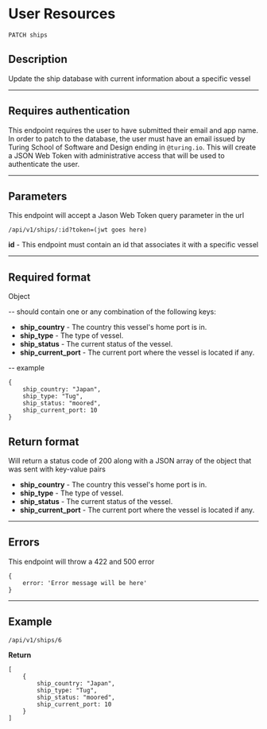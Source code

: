 # User Resources

    PATCH ships

## Description
Update the ship database with current information about a specific vessel

***

## Requires authentication
This endpoint requires the user to have submitted their email and app name.  In order to patch to the database, the user must have an email issued by Turing School of Software and Design ending in `@turing.io`.  This will create a JSON Web Token with administrative access that will be used to authenticate the user.

***

## Parameters
This endpoint will accept a Jason Web Token query parameter in the url

    /api/v1/ships/:id?token=(jwt goes here)
    
**id** - This endpoint must contain an id that associates it with a specific vessel

***

## Required format
Object

  -- should contain one or any combination of the following keys:
  
- **ship_country** - The country this vessel's home port is in.
- **ship_type** - The type of vessel.
- **ship_status** - The current status of the vessel.
- **ship_current_port** - The current port where the vessel is located if any.

  
-- example

```
{
    ship_country: "Japan",
    ship_type: "Tug",
    ship_status: "moored",
    ship_current_port: 10
}
```

## Return format

Will return a status code of 200 along with a JSON array of the object that was sent with key-value pairs

- **ship_country** - The country this vessel's home port is in.
- **ship_type** - The type of vessel.
- **ship_status** - The current status of the vessel.
- **ship_current_port** - The current port where the vessel is located if any.



***

## Errors
This endpoint will throw a 422  and 500 error

```
{ 
	error: 'Error message will be here'
}
```

***

## Example

    /api/v1/ships/6

**Return**

``` 
[
	{
	    ship_country: "Japan",
	    ship_type: "Tug",
	    ship_status: "moored",
	    ship_current_port: 10
	}
]
```